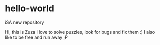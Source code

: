 # hello-world
iSA new repository 

Hi, this is Zuza
I love to solve puzzles, look for bugs and fix them :)
I also like to be free and run away ;P
